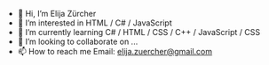 - 👋 Hi, I’m Elija Zürcher
- 👀 I’m interested in HTML / C# / JavaScript
- 🌱 I’m currently learning C# / HTML / CSS / C++ / JavaScript / CSS
- 💞️ I’m looking to collaborate on ...
- 📫 How to reach me Email: elija.zuercher@gmail.com

<!---
ElijaZuercher/ElijaZuercher is a ✨ special ✨ repository because its `README.md` (this file) appears on your GitHub profile.
You can click the Preview link to take a look at your changes.
--->
